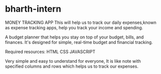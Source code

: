 # bharth-intern
MONEY TRACKING APP
This will help us to track our daily expenses,known as expense tracking apps, help you track your income and spending. 

A budget planner that helps you stay on top of your budget, bills, and finances. It's designed for simple, real-time budget and financial tracking.

Required resources:
HTML
CSS
JAVASCRIPT

Very simple and easy to understand for everyone, It is like note with specified columns and rows which helps us to track our expenses.
